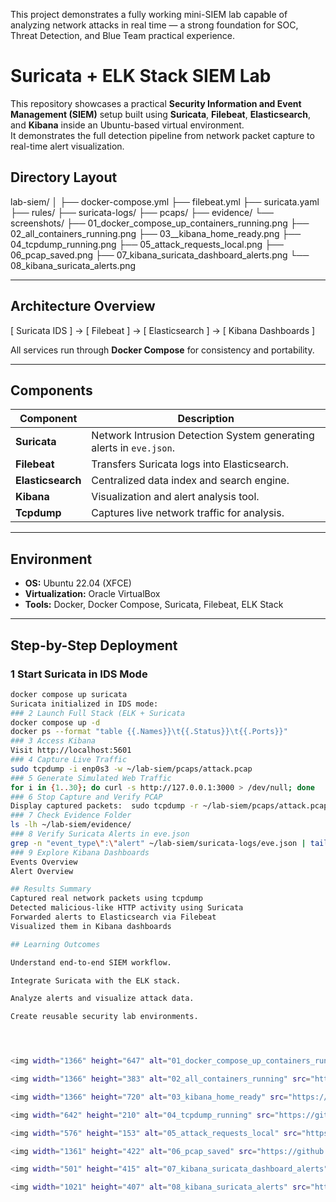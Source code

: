 
This project demonstrates a fully working mini-SIEM lab capable of analyzing network attacks in real time —
a strong foundation for SOC, Threat Detection, and Blue Team practical experience.


# Suricata + ELK Stack SIEM Lab

This repository showcases a practical **Security Information and Event Management (SIEM)** setup built using **Suricata**, **Filebeat**, **Elasticsearch**, and **Kibana** inside an Ubuntu-based virtual environment.  
It demonstrates the full detection pipeline from network packet capture to real-time alert visualization.

## Directory Layout

lab-siem/
│
├── docker-compose.yml
├── filebeat.yml
├── suricata.yaml
├── rules/
├── suricata-logs/
├── pcaps/
├── evidence/
└── screenshots/
     ├── 01_docker_compose_up_containers_running.png
     ├── 02_all_containers_running.png
     ├── 03__kibana_home_ready.png
     ├── 04_tcpdump_running.png
     ├── 05_attack_requests_local.png
     ├── 06_pcap_saved.png
     ├── 07_kibana_suricata_dashboard_alerts.png
     └── 08_kibana_suricata_alerts.png

---

##  Architecture Overview
[ Suricata IDS ] → [ Filebeat ] → [ Elasticsearch ] → [ Kibana Dashboards ]

All services run through **Docker Compose** for consistency and portability.

---

## Components

| Component | Description |
|------------|-------------|
| **Suricata** | Network Intrusion Detection System generating alerts in `eve.json`. |
| **Filebeat** | Transfers Suricata logs into Elasticsearch. |
| **Elasticsearch** | Centralized data index and search engine. |
| **Kibana** | Visualization and alert analysis tool. |
| **Tcpdump** | Captures live network traffic for analysis. |

---

## Environment

- **OS:** Ubuntu 22.04 (XFCE)
- **Virtualization:** Oracle VirtualBox
- **Tools:** Docker, Docker Compose, Suricata, Filebeat, ELK Stack

---

## Step-by-Step Deployment

### 1 Start Suricata in IDS Mode
```bash
docker compose up suricata
Suricata initialized in IDS mode:
### 2 Launch Full Stack (ELK + Suricata
docker compose up -d
docker ps --format "table {{.Names}}\t{{.Status}}\t{{.Ports}}"
### 3 Access Kibana
Visit http://localhost:5601
### 4 Capture Live Traffic
sudo tcpdump -i enp0s3 -w ~/lab-siem/pcaps/attack.pcap
### 5 Generate Simulated Web Traffic
for i in {1..30}; do curl -s http://127.0.0.1:3000 > /dev/null; done
### 6 Stop Capture and Verify PCAP
Display captured packets:  sudo tcpdump -r ~/lab-siem/pcaps/attack.pcap -nn -tttt | head -n 20
### 7 Check Evidence Folder
ls -lh ~/lab-siem/evidence/
### 8 Verify Suricata Alerts in eve.json
grep -n "event_type\":\"alert" ~/lab-siem/suricata-logs/eve.json | tail -n 10
### 9 Explore Kibana Dashboards
Events Overview
Alert Overview

## Results Summary
Captured real network packets using tcpdump
Detected malicious-like HTTP activity using Suricata
Forwarded alerts to Elasticsearch via Filebeat
Visualized them in Kibana dashboards

## Learning Outcomes

Understand end-to-end SIEM workflow.

Integrate Suricata with the ELK stack.

Analyze alerts and visualize attack data.

Create reusable security lab environments.




<img width="1366" height="647" alt="01_docker_compose_up_containers_running" src="https://github.com/user-attachments/assets/92b69832-1750-44db-8cd1-52567b217975" />

<img width="1366" height="383" alt="02_all_containers_running" src="https://github.com/user-attachments/assets/a6572574-7660-438c-affb-6c4165dea464" />

<img width="1366" height="720" alt="03_kibana_home_ready" src="https://github.com/user-attachments/assets/d4f7428f-4b7c-451b-89ff-62da86c2c342" />

<img width="642" height="210" alt="04_tcpdump_running" src="https://github.com/user-attachments/assets/fcd3de6a-d1dd-4f82-bba0-8b68797738dd" />

<img width="576" height="153" alt="05_attack_requests_local" src="https://github.com/user-attachments/assets/6f656988-105a-4aaa-8b75-4c40005cc950" />

<img width="1361" height="422" alt="06_pcap_saved" src="https://github.com/user-attachments/assets/68892129-536e-48f0-9433-7dbb2afaea99" />

<img width="501" height="415" alt="07_kibana_suricata_dashboard_alerts" src="https://github.com/user-attachments/assets/6d04950a-8dad-4778-b316-b8bf7c40c3b2" />

<img width="1021" height="407" alt="08_kibana_suricata_alerts" src="https://github.com/user-attachments/assets/eb1eb4a0-b68c-423e-9196-5bedeb08d9b7" />

